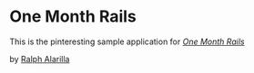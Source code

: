 # One Month Rails

This is the pinteresting sample application for
[*One Month Rails*](http://onemonth.com)

by [Ralph Alarilla](http://ralphalarilla.com)